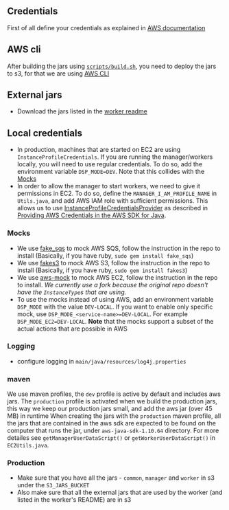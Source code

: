 ## Credentials
First of all define your credentials as explained in [AWS documentation](http://docs.aws.amazon.com/AWSSdkDocsJava/latest/DeveloperGuide/credentials.html#using-the-default-credential-provider-chain)

## AWS cli
After building the jars using [`scripts/build.sh`](scripts/build.sh), you need
to deploy the jars to s3, for that we are using [AWS CLI](https://aws.amazon.com/cli/)
## External jars
- Download the jars listed in the [worker readme](worker/jars/README.md)

## Local credentials
- In production, machines that are started on EC2 are using `InstanceProfileCredentials`.
If you are running the manager/workers locally, you will need to use regular credentials.
To do so, add the environment variable `DSP_MODE=DEV`. Note that this collides with the [Mocks](#mocks)
- In order to allow the manager to start workers, we need to give it permissions in
EC2. To do so, define the `MANAGER_I_AM_PROFILE_NAME` in `Utils.java`, and add AWS IAM
role with sufficient permissions. This allows us to use
[InstanceProfileCredentialsProvider](http://docs.aws.amazon.com/AWSJavaSDK/latest/javadoc/index.html?com/amazonaws/auth/InstanceProfileCredentialsProvider.html)
as described in [Providing AWS Credentials in the AWS SDK for Java](http://docs.aws.amazon.com/AWSSdkDocsJava/latest/DeveloperGuide/credentials.html).

### Mocks
- We use [fake_sqs](https://github.com/iain/fake_sqs) to mock AWS SQS,
follow the instruction in the repo to install
(Basically, if you have ruby, `sudo gem install fake_sqs`)
- We use [fakes3](https://github.com/jubos/fake-s3) to mock AWS S3,
follow the instruction in the repo to install
(Basically, if you have ruby, `sudo gem install fakes3`)
- We use [aws-mock](https://github.com/hagai-lvi/aws-mock) to mock AWS EC2,
follow the instruction in the repo to install.
*We currently use a fork because the original repo doesn't have the `InstanceType`s that are using.*
- To use the mocks instead of using AWS, add an environment variable
`DSP_MODE` with the value `DEV-LOCAL`.
If you want to enable only specific mock, use `DSP_MODE_<service-name>=DEV-LOCAL`. For example `DSP_MODE_EC2=DEV-LOCAL`.
**Note** that the mocks support a subset of the actual actions that
are possible in AWS

### Logging
- configure logging in `main/java/resources/log4j.properties`

### maven
We use maven profiles, the `dev` profile is active by default and includes aws jars.
The `production` profile is activated when we build the production jars, this way we keep our production jars
small, and add the aws jar (over 45 MB) in runtime
When creating the jars with the `production` maven profile, all the jars that are contained in the aws sdk are expected
to be found on the computer that runs the jar, under `aws-java-sdk-1.10.64` directory. For more detailes see
`getManagerUserDataScript()` or `getWorkerUserDataScript()` in `EC2Utils.java`.

### Production
- Make sure that you have all the jars - `common`, `manager` and `worker` in
s3 under the `S3_JARS_BUCKET`
- Also make sure that all the external jars that are used by the worker (and listed
in the worker's README) are in s3